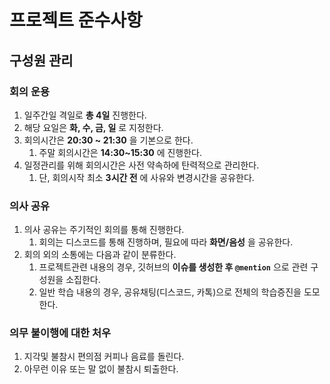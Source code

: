 # 프로젝트 준수사항

## 구성원 관리

### 회의 운용

1. 일주간일 격일로 __총 4일__ 진행한다.
2. 해당 요일은 __화, 수, 금, 일__ 로 지정한다.
3. 회의시간은 __20:30 ~ 21:30__ 을 기본으로 한다.
   1. 주말 회의시간은 __14:30~15:30__ 에 진행한다.
4. 일정관리를 위해 회의시간은 사전 약속하에 탄력적으로 관리한다.
   1. 단, 회의시작 최소 __3시간 전__ 에 사유와 변경시간을 공유한다.

### 의사 공유

1. 의사 공유는 주기적인 회의를 통해 진행한다.
   1. 회의는 디스코드를 통해 진행하며, 필요에 따라 __화면/음성__ 을 공유한다.
2. 회의 외의 소통에는 다음과 같이 분류한다.
   1. 프로젝트관련 내용의 경우, 깃허브의 __이슈를 생성한 후 `@mention`__ 으로 관련 구성원을 소집한다.
   2. 일반 학습 내용의 경우, 공유채팅(디스코드, 카톡)으로 전체의 학습증진을 도모한다.

### 의무 불이행에 대한 처우

1. 지각및 불참시 편의점 커피나 음료를 돌린다.
2. 아무런 이유 또는 말 없이 불참시 퇴출한다.
